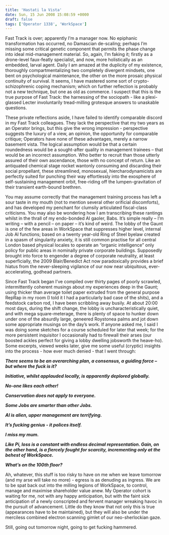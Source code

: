 ```yaml
---
title: 'Hastati la Vista'
date: Sun, 15 Jun 2008 15:08:59 +0000
draft: false
tags: ['Operator 1338', 'WorkSpace']
---
```


Fast Track is over; apparently I’m a manager now. No epiphanic transformation has occurred, no Damascian de-scaling; perhaps I’m missing some critical genetic component that permits the phase change into ideal mid-management material. So, again, I’m faking it; firstly as a drone-level faux-featly specialist, and now, more holistically as an embedded, larval agent. Daily I am amazed at the duplicity of my existence, thoroughly compartmentalizing two completely divergent mindsets, one bent on psychological maintenance, the other on the more prosaic physical continuity of survival. It seems, I have mastered some sort of crypto-schizophrenic coping mechanism; which on further reflection is probably not a new technique, but one as old as commerce. I suspect that this is the true purpose of Fast Track: the harnessing of the sociopath - like a plexi-glassed Lecter involuntarily tread-milling grotesque answers to unaskable questions.

These private reflections aside, I have failed to identify comparable discord in my Fast Track colleagues. They lack the perspective that my two years as an Operator brings, but this give the wrong impression - perspective suggests the luxury of a view, an opinion, the opportunity for comparable critique; Operators have none of these advantages, merely a narrow basement vista. The logical assumption would be that a certain roundedness would be a sought-after quality in management trainees – that would be an incorrect assumption. Who better to recruit than those utterly assured of their own ascendance, those with no concept of return. Like an antiquated chemical stage rocket wantonly consuming and discarding their social propellant, these streamlined, monosexual, hiercharodynamicists are perfectly suited for punching their way effortlessly into the exosphere of self-sustaining management orbit, free-riding off the lumpen-gravitation of their transient earth-bound brethren.

You may assume correctly that the management training process has left a sour taste in my mouth (not to mention several other orificial discomforts), and has developed my penchant for clumsily articulated fiscal-class criticisms. You may also be wondering how I am transcribing these rantings whilst in the thrall of my endo-bonded AI gaoler, Babs. It’s simple really – I’m writing – with a pencil – on paper – it’s kind of weird. The lobby of the Gaunt is one of the few areas in WorkSpace that suppresses higher level, internal Job AI functions; based on a twenty year-old Ring of Steel byelaw created in a spasm of singularity anxiety, it is still common practise for all central London based physical locales to operate an “organic intelligence” only policy for public areas in nominally private corporate buildings. Supposedly brought into force to engender a degree of corporate neutrality, at least superficially, the 2009 Blair/Benedict Act now paradoxically provides a brief hiatus from the never-sleeping vigilance of our now near ubiquitous, ever-accelerating, godhead partners.

Since Fast Track began I’ve compiled over thirty pages of poorly scrawled, intermittently coherent musings about my experiences deep in the Gaunt; using thicker than average toilet paper extruded from the general purpose RepRap in my room (I told it I had a particularly bad case of the shits), and a feedstock carbon rod, I have been scribbling away busily. At about 20:00 most days, during the shift change, the lobby is uncharacteristically quiet, and with mega square-meterage, there is plenty of space to hunker down under one of the absurdly large, geneered Roystonea palms and jot down some appropriate musings on the day’s work. If anyone asked me, I said I was doing some sketches for a course scheduled for later that week; for the more persistent inquisitor I occasionally had to firewall their arses (our boosted ackles perfect for giving a lobby dwelling jobsworth the heave-ho). Some excerpts, viewed weeks later, give me some useful (cryptic) insights into the process - how ever much denied - that I went through:

**_There seems to be an overarching plan, a consensus, a guiding force – but where the fuck is it?_**

**_Initiative, whilst applauded locally, is apparently deplored globally._**

**_No-one likes each other!_**

**_Conservation does not apply to everyone._**

**_Some Jobs are smarter than other Jobs._**

**_AI is alien, upper management are terrifying._**

**_It’s fucking genius - it polices itself._**

**_I miss my mum._**

**_Like Pi, loss is a constant with endless decimal representation. Gain, on the other hand, is a fiercely fought for scarcity, incrementing only at the behest of WorkSpace._**

**_What’s on the 100th floor?_**

Ah, whatever, this stuff is too risky to have on me when we leave tomorrow (and my arse will take no more) - egress is as denuding as ingress. We are to be spat back out into the milling legions of WorkSpace, to control, manage and maximise shareholder value anew. My Operator cohort is waiting for me, not with any happy anticipation, but with the faint sick anticipation of a newly conscripted and fervent manager wreaking havoc in the pursuit of advancement. Little do they know that not only this is true (appearances have to be maintained), but they will also be under the merciless combined electron scanning gimlet of our neo-sherlockian gaze.

Still, going out tomorrow night, going to get fucking hammered.